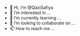 - 👋 Hi, I’m @QaziSafiya
- 👀 I’m interested in ...
- 🌱 I’m currently learning ...
- 💞️ I’m looking to collaborate on ...
- 📫 How to reach me ...

<!---
QaziSafiya/QaziSafiya is a ✨ special ✨ repository because its `README.md` (this file) appears on your GitHub profile.
You can click the Preview link to take a look at your changes.
--->
